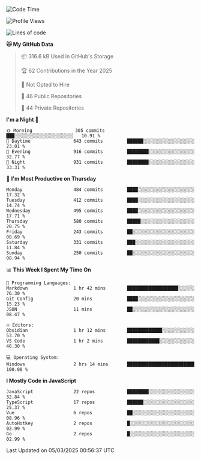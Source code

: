 <!--START_SECTION:waka-->
![Code Time](http://img.shields.io/badge/Code%20Time-924%20hrs%2038%20mins-blue)

![Profile Views](http://img.shields.io/badge/Profile%20Views-0-blue)

![Lines of code](https://img.shields.io/badge/From%20Hello%20World%20I%27ve%20Written-1.1%20million%20lines%20of%20code-blue)

**🐱 My GitHub Data** 

> 📦 316.6 kB Used in GitHub's Storage 
 > 
> 🏆 62 Contributions in the Year 2025
 > 
> 🚫 Not Opted to Hire
 > 
> 📜 46 Public Repositories 
 > 
> 🔑 44 Private Repositories 
 > 
**I'm a Night 🦉** 

```text
🌞 Morning                305 commits         ███░░░░░░░░░░░░░░░░░░░░░░   10.91 % 
🌆 Daytime                643 commits         ██████░░░░░░░░░░░░░░░░░░░   23.01 % 
🌃 Evening                916 commits         ████████░░░░░░░░░░░░░░░░░   32.77 % 
🌙 Night                  931 commits         ████████░░░░░░░░░░░░░░░░░   33.31 % 
```
📅 **I'm Most Productive on Thursday** 

```text
Monday                   484 commits         ████░░░░░░░░░░░░░░░░░░░░░   17.32 % 
Tuesday                  412 commits         ████░░░░░░░░░░░░░░░░░░░░░   14.74 % 
Wednesday                495 commits         ████░░░░░░░░░░░░░░░░░░░░░   17.71 % 
Thursday                 580 commits         █████░░░░░░░░░░░░░░░░░░░░   20.75 % 
Friday                   243 commits         ██░░░░░░░░░░░░░░░░░░░░░░░   08.69 % 
Saturday                 331 commits         ███░░░░░░░░░░░░░░░░░░░░░░   11.84 % 
Sunday                   250 commits         ██░░░░░░░░░░░░░░░░░░░░░░░   08.94 % 
```


📊 **This Week I Spent My Time On** 

```text
💬 Programming Languages: 
Markdown                 1 hr 42 mins        ███████████████████░░░░░░   76.30 % 
Git Config               20 mins             ████░░░░░░░░░░░░░░░░░░░░░   15.23 % 
JSON                     11 mins             ██░░░░░░░░░░░░░░░░░░░░░░░   08.47 % 

🔥 Editors: 
Obsidian                 1 hr 12 mins        █████████████░░░░░░░░░░░░   53.70 % 
VS Code                  1 hr 2 mins         ████████████░░░░░░░░░░░░░   46.30 % 

💻 Operating System: 
Windows                  2 hrs 14 mins       █████████████████████████   100.00 % 
```

**I Mostly Code in JavaScript** 

```text
JavaScript               22 repos            ████████░░░░░░░░░░░░░░░░░   32.84 % 
TypeScript               17 repos            ██████░░░░░░░░░░░░░░░░░░░   25.37 % 
Vue                      6 repos             ██░░░░░░░░░░░░░░░░░░░░░░░   08.96 % 
AutoHotkey               2 repos             █░░░░░░░░░░░░░░░░░░░░░░░░   02.99 % 
Go                       2 repos             █░░░░░░░░░░░░░░░░░░░░░░░░   02.99 % 
```




 Last Updated on 05/03/2025 00:56:37 UTC
<!--END_SECTION:waka-->
